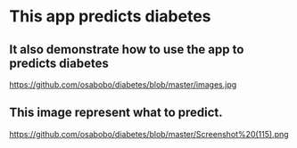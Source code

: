 # This app predicts diabetes
## It also demonstrate how to use the app to predicts diabetes
https://github.com/osabobo/diabetes/blob/master/images.jpg
## This image represent  what to predict.
https://github.com/osabobo/diabetes/blob/master/Screenshot%20(115).png
